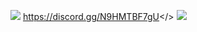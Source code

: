 ![](https://github.com/user-attachments/assets/59344fee-c518-4d29-9249-515b2ab736bd)
<a id="                          Click Here to Join Noobs Duels Kingdom™ Discord Server">https://discord.gg/N9HMTBF7gU</>
![](https://github.com/user-attachments/assets/19a3d73b-9e31-4261-943c-71092baa7bce)
